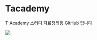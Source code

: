 # Tacademy

T-Academy 스터디 자료정리용 GitHub 입니다

<img src="https://www.skplanet.com/img/upload/board/2014072410350495436349.png"/>
